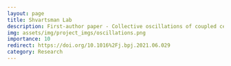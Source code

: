 ```yaml
---
layout: page
title: Shvartsman Lab
description: First-author paper - Collective oscillations of coupled cell cycles
img: assets/img/project_imgs/oscillations.png
importance: 10
redirect: https://doi.org/10.1016%2Fj.bpj.2021.06.029
category: Research
---
```

